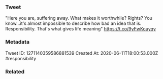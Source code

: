 ### Tweet
"Here you are, suffering away. What makes it worthwhile? Rights? You know...it's almost impossible to describe how bad an idea that is. Responsibility. That's what gives life meaning" https://t.co/9yFwKouyqy

### Metadata
Tweet ID: 1271140359586881539
Created At: 2020-06-11T18:00:53.000Z
#responsibility

### Related

